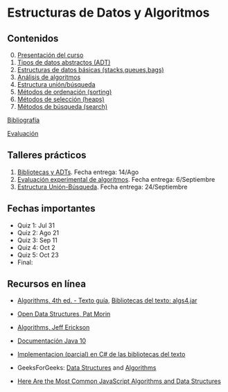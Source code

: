# Estructuras de Datos y Algoritmos

## Contenidos  

0. [Presentación del curso](slides/00.1-Presentacion.pdf)  
1. [Tipos de datos abstractos (ADT)](1-ADT/index.html)  
2. [Estructuras de datos básicas (stacks,queues,bags)](2-EST/index.html)  
3. [Análisis de algoritmos](3-ANA/index.html)  
4. [Estructura unión/búsqueda](4-UNI/index.html)  
5. [Métodos de ordenación (sorting)](5-ORD/index.html)  
6. [Métodos de selección (heaps)](6-SEL/index.html)  
7. [Métodos de búsqueda (search)](7-BUS/index.html)  

<!--
8. [Grafos](8-GRA/index.html)  
-->

[Bibliografía](bibliografia.html)

[Evaluación](evaluacion.html)

## Talleres prácticos  

1. [Bibliotecas y ADTs](talleres/Taller1-201920.pdf). Fecha entrega: 14/Ago  
2. [Evaluación experimental de algoritmos](talleres/Taller2-201920.pdf). Fecha entrega: 6/Septiembre  
3. [Estructura Unión-Búsqueda](talleres/Taller3-201920.pdf). Fecha entrega: 24/Septiembre  

<!--
4. [Ordenación de listas](talleres/Taller4-201910.pdf). Fecha entrega: 24/Abril
5. [Tablas de símbolos - BST](talleres/Taller5-201910-Recuperacion.pdf). Fecha entrega: 26/Mayo
-->


## Fechas importantes

- Quiz 1: Jul 31
- Quiz 2: Ago 21
- Quiz 3: Sep 11
- Quiz 4: Oct 2
- Quiz 5: Oct 23
- Final: 


## Recursos en línea

- [Algorithms, 4th ed. - Texto guía](https://algs4.cs.princeton.edu/home/),  [Bibliotecas del texto: algs4.jar](algs4.jar)

- [Open Data Structures, Pat Morin](http://opendatastructures.org/)

- [Algorithms, Jeff Erickson](http://jeffe.cs.illinois.edu/teaching/algorithms/)

- [Documentación Java 10](https://docs.oracle.com/javase/10/)

- [Implementacion (parcial) en C# de las bibliotecas del texto](https://github.com/angellaa/algs4)

- GeeksForGeeks: [Data Structures](https://www.geeksforgeeks.org/data-structures/) and [Algorithms](https://www.geeksforgeeks.org/fundamentals-of-algorithms/)

- [Here Are the Most Common JavaScript Algorithms and Data Structures](https://medium.com/better-programming/here-are-the-most-common-javascript-algorithms-and-data-structures-ec3729050169)


